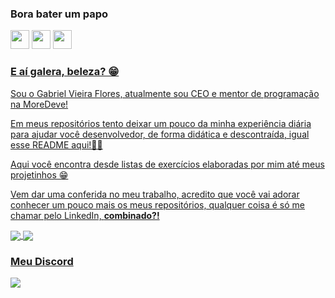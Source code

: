 <h3>Bora bater um papo</h3>
<p>
<a href="https://www.linkedin.com/in/gvieiraf/"><img src="https://s18955.pcdn.co/wp-content/uploads/2017/05/LinkedIn.png" height="30" width="30"></a>
<a href="https://www.instagram.com/vieira.gf/"><img src="https://images.vexels.com/media/users/3/147101/isolated/preview/b4a49d4b864c74bb73de63f080ad7930-bot--o-de-perfil-do-instagram-by-vexels.png" height="30" width="30"></a>
<a href="mailto:gabrielvieira.ifsc@gmail.com?subject=Eai%20mano"><img src="https://s18955.pcdn.co/wp-content/uploads/2019/06/gmail-copy.png" height="30" width="30">
</p>
  
### E aí galera, beleza? 😁

<p>Sou o Gabriel Vieira Flores, atualmente sou CEO e mentor de programação na MoreDeve!</p>
<p>Em meus repositórios tento deixar um pouco da minha experiência diária para ajudar você desenvolvedor, de forma didática e descontraída, igual esse README aqui!👌🏼</p>
<p>Aqui você encontra desde listas de exercícios elaboradas por mim até meus projetinhos 😁</p>
<p>Vem dar uma conferida no meu trabalho, acredito que você vai adorar conhecer um pouco mais os meus repositórios, qualquer coisa é só me chamar pelo LinkedIn, <strong>combinado?!</strong></p>

<img align="center" src="https://github-readme-stats.vercel.app/api?username=gabrielvieiraf&&theme=midnight-purple&show_icons=true&custom_title=Um%20pouquinho%20do%20que%20fiz%20por%20aqui" />

<img align="center" src="http://github-readme-streak-stats.herokuapp.com/?user=gabrielvieiraf&theme=midnight-purple&show_icons=true&custom_title=Linguagens%20Utilizadas%20por%20aqui&count_private=true" />


### Meu Discord

<img align="center" src="https://lanyard.cnrad.dev/api/831583136029736970?idleMessage=Provavelmente%20tomando%20um%20caf%C3%A9" />

<!--
**gabrielvieiraf/gabrielvieiraf** is a ✨ _special_ ✨ repository because its `README.md` (this file) appears on your GitHub profile.

Here are some ideas to get you started:

- 🔭 I’m currently working on ...
- 🌱 I’m currently learning ...
- 👯 I’m looking to collaborate on ...
- 🤔 I’m looking for help with ...
- 💬 Ask me about ...
- 📫 How to reach me: ...
- 😄 Pronouns: ...
- ⚡ Fun fact: ...
-->




